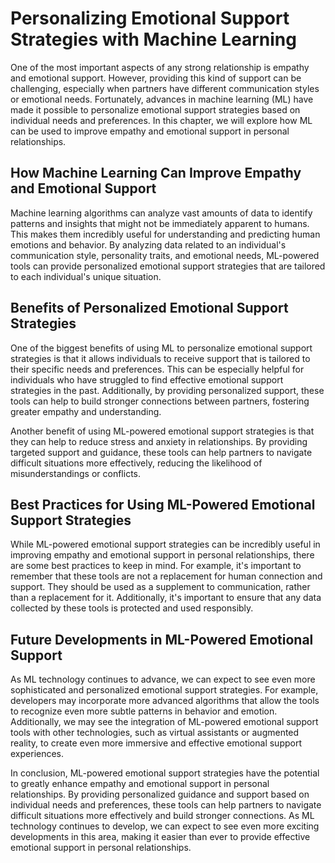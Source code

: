 Personalizing Emotional Support Strategies with Machine Learning
============================================================================================================================

One of the most important aspects of any strong relationship is empathy and emotional support. However, providing this kind of support can be challenging, especially when partners have different communication styles or emotional needs. Fortunately, advances in machine learning (ML) have made it possible to personalize emotional support strategies based on individual needs and preferences. In this chapter, we will explore how ML can be used to improve empathy and emotional support in personal relationships.

How Machine Learning Can Improve Empathy and Emotional Support
--------------------------------------------------------------

Machine learning algorithms can analyze vast amounts of data to identify patterns and insights that might not be immediately apparent to humans. This makes them incredibly useful for understanding and predicting human emotions and behavior. By analyzing data related to an individual's communication style, personality traits, and emotional needs, ML-powered tools can provide personalized emotional support strategies that are tailored to each individual's unique situation.

Benefits of Personalized Emotional Support Strategies
-----------------------------------------------------

One of the biggest benefits of using ML to personalize emotional support strategies is that it allows individuals to receive support that is tailored to their specific needs and preferences. This can be especially helpful for individuals who have struggled to find effective emotional support strategies in the past. Additionally, by providing personalized support, these tools can help to build stronger connections between partners, fostering greater empathy and understanding.

Another benefit of using ML-powered emotional support strategies is that they can help to reduce stress and anxiety in relationships. By providing targeted support and guidance, these tools can help partners to navigate difficult situations more effectively, reducing the likelihood of misunderstandings or conflicts.

Best Practices for Using ML-Powered Emotional Support Strategies
----------------------------------------------------------------

While ML-powered emotional support strategies can be incredibly useful in improving empathy and emotional support in personal relationships, there are some best practices to keep in mind. For example, it's important to remember that these tools are not a replacement for human connection and support. They should be used as a supplement to communication, rather than a replacement for it. Additionally, it's important to ensure that any data collected by these tools is protected and used responsibly.

Future Developments in ML-Powered Emotional Support
---------------------------------------------------

As ML technology continues to advance, we can expect to see even more sophisticated and personalized emotional support strategies. For example, developers may incorporate more advanced algorithms that allow the tools to recognize even more subtle patterns in behavior and emotion. Additionally, we may see the integration of ML-powered emotional support tools with other technologies, such as virtual assistants or augmented reality, to create even more immersive and effective emotional support experiences.

In conclusion, ML-powered emotional support strategies have the potential to greatly enhance empathy and emotional support in personal relationships. By providing personalized guidance and support based on individual needs and preferences, these tools can help partners to navigate difficult situations more effectively and build stronger connections. As ML technology continues to develop, we can expect to see even more exciting developments in this area, making it easier than ever to provide effective emotional support in personal relationships.
